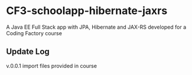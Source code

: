 # CF3-schoolapp-hibernate-jaxrs
A Java EE Full Stack app with JPA, Hibernate and JAX-RS developed for a Coding Factory course

## Update Log  
v.0.0.1 import files provided in course  
